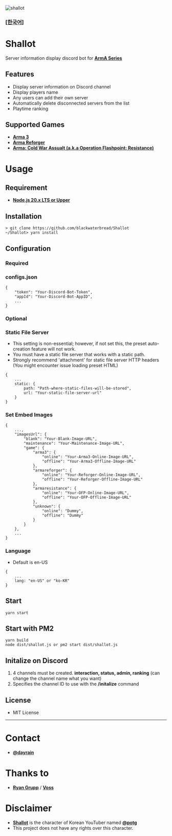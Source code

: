 ![shallot](https://github.com/blackwaterbread/poro/assets/40688555/7193cd47-7510-4b9f-812c-b0f98d4d66a2)

### [[**한국어**]](https://github.com/blackwaterbread/Shallot/blob/master/README.ko.md)

# Shallot
Server information display discord bot for [**ArmA Series**](https://en.wikipedia.org/wiki/Arma_(series))

## Features
* Display server information on Discord channel
* Display players name
* Any users can add their own server
* Automatically delete disconnected servers from the list
* Playtime ranking

## Supported Games
* [**Arma 3**](https://store.steampowered.com/app/107410/Arma_3/)
* [**Arma Reforger**](https://store.steampowered.com/app/1874880/Arma_Reforger/)
* [**Arma: Cold War Assualt (a.k.a Operation Flashpoint: Resistance)**](https://store.steampowered.com/app/65790/ARMA_Cold_War_Assault/)

# Usage
## Requirement
* [**Node.js 20.x LTS or Upper**](https://nodejs.org)

## Installation
```
> git clone https://github.com/blackwaterbread/Shallot
~/Shallot> yarn install
```

## Configuration
### Required
### configs.json
```
{
    "token": "Your-Discord-Bot-Token",
    "appId": "Your-Discord-Bot-AppID",
    ...
}
```

### Optional
### Static File Server
* This setting is non-essential; however, if not set this, the preset auto-creation feature will not work.
* You must have a static file server that works with a static path.
* Strongly recommend 'attachment' for static file server HTTP headers (You might encounter issue loading preset HTML)
```
{
    ...
    static: {
        path: "Path-where-static-files-will-be-stored",
        url: "Your-static-file-server-url"
    }
}
```

### Set Embed Images
```
{
    ...,
    "imagesUrl": {
        "blank": "Your-Blank-Image-URL",
        "maintenance": "Your-Maintenance-Image-URL",
        "game": {
            "arma3": {
                "online": "Your-Arma3-Online-Image-URL",
                "offline": "Your-Arma3-Offline-Image-URL"
            },
            "armareforger": {
                "online": "Your-Reforger-Online-Image-URL",
                "offline": "Your-Reforger-Offline-Image-URL"
            },
            "armaresistance": {
                "online": "Your-OFP-Online-Image-URL",
                "offline": "Your-OFP-Offline-Image-URL"
            },
            "unknown": {
                "online": "Dummy",
                "offline": "Dummy"
            }
        }
    },
    ...
}
```

### Language
* Default is en-US
```
{
    ...
    lang: "en-US" or "ko-KR"
}
```

## Start
```
yarn start
```

## Start with PM2
```
yarn build
node dist/shallot.js or pm2 start dist/shallot.js
```

## Initalize on Discord
1. 4 channels must be created. **interaction, status, admin, ranking** (can change the channel name what you want)
2. Specifies the channel ID to use with the **/initalize** command

## License
* MIT License

---

# Contact
* [**@dayrain**](https://discord.com/users/119027576692801536)

# Thanks to
* [**Ryan Grupp**](https://code.clearbackblast.com/Theowningone) / [**Voss**](https://code.clearbackblast.com/Theowningone/voss)

# Disclaimer
* [**Shallot**](https://namu.wiki/w/%EC%83%AC%EB%A1%AF(%ED%8C%A5%EC%A5%90%20%EC%8B%9C%EB%A6%AC%EC%A6%88)) is the character of Korean YouTuber named [**@potg**](https://www.youtube.com/channel/UCw4MwGSaNYbG0cKV02Kq6tw)
* This project does not have any rights over this character.